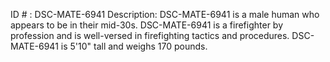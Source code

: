ID # : DSC-MATE-6941
Description: DSC-MATE-6941 is a male human who appears to be in their mid-30s. DSC-MATE-6941 is a firefighter by profession and is well-versed in firefighting tactics and procedures. DSC-MATE-6941 is 5'10" tall and weighs 170 pounds.